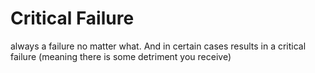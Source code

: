 # Critical Failure

always a failure no matter what. And in certain cases results in a critical failure (meaning there is some detriment you receive)